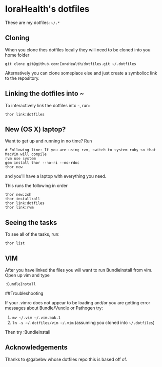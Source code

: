 # IoraHealth's dotfiles
These are my dotfiles: `~/.*`

## Cloning
When you clone thes dotfiles locally they will need to be cloned into you home folder

    git clone git@github.com:IoraHealth/dotfiles.git ~/.dotfiles
    
Alternatively you can clone someplace else and just create a symbolioc link to the repository.

## Linking the dotfiles into ~
To interactively link the dotfiles into `~`, run:

    thor link:dotfiles

## New (OS X) laptop?
Want to get up and running in no time? Run

    # Following line: If you are using rvm, switch to system ruby so that MacVim will compile
    rvm use system
    gem install thor --no-ri --no-rdoc
    thor new

and you'll have a laptop with everything you need.

This runs the following in order

    thor new:zsh
    thor install:all
    thor link:dotfiles
    thor link:rvm

## Seeing the tasks

To see all of the tasks, run:

    thor list

## VIM
After you have linked the files you will want to run BundleInstall from vim. Open up vim and type

    :BundleInstall
    
##Troubleshooting

If your .vimrc does not appear to be loading and/or you are getting error messages about Bundle/Vundle or Pathogen try:

1. `mv ~/.vim ~/.vim.bak.1`
2. `ln -s ~/.dotfiles/vim ~/.vim` (assuming you cloned into `~/.dotfiles`)

Then try :BundleInstall

## Acknowledgements

Thanks to @gabebw whose dotfiles repo this is based off of.
